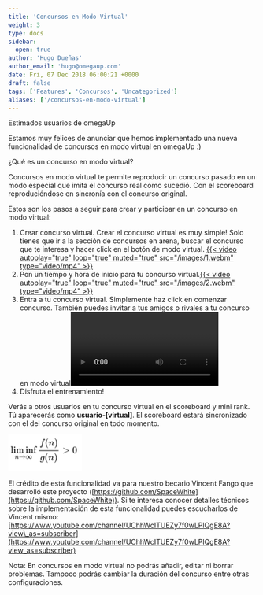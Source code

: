 ```yaml
---
title: 'Concursos en Modo Virtual'
weight: 3
type: docs
sidebar:
  open: true
author: 'Hugo Dueñas'
author_email: 'hugo@omegaup.com'
date: Fri, 07 Dec 2018 06:00:21 +0000
draft: false
tags: ['Features', 'Concursos', 'Uncategorized']
aliases: ['/concursos-en-modo-virtual']
---
```


Estimados usuarios de omegaUp

Estamos muy felices de anunciar que hemos implementado una nueva funcionalidad de concursos en modo virtual en omegaUp :)

¿Qué es un concurso en modo virtual?

Concursos en modo virtual te permite reproducir un concurso pasado en un modo especial que imita el concurso real como sucedió. Con el scoreboard reproduciéndose en sincronía con el concurso original.

Estos son los pasos a seguir para crear y participar en un concurso en modo virtual:

1.  Crear concurso virtual.  Crear el concurso virtual es muy simple! Solo tienes que ir a la sección de concursos en arena, buscar el concurso que te interesa y hacer click en el botón de modo virtual.  [{{< video autoplay="true" loop="true" muted="true" src="/images/1.webm" type="video/mp4" >}}](/images/1.webm)
2.  Pon un tiempo y hora de inicio para tu concurso virtual.[{{< video autoplay="true" loop="true" muted="true" src="/images/2.webm" type="video/mp4" >}}](/images/2.webm)
3.  Entra a tu concurso virtual.  Simplemente haz click en comenzar concurso. También puedes invitar a tus amigos o rivales a tu concurso en modo virtual![{{< video autoplay="true" loop="true" muted="true" src="/images/3.webm" type="video/mp4" >}}](/images/3.webm)
4.  Disfruta el entrenamiento!

Verás a otros usuarios en tu concurso virtual en el scoreboard y mini rank. Tú aparecerás como **usuario-\[virtual\]**. El scoreboard estará sincronizado con el del concurso original en todo momento.

[![](/images/4.png)](/images/4.png)

El crédito de esta funcionalidad va para nuestro becario Vincent Fango que desarrolló este proyecto ([https://github.com/SpaceWhite](https://github.com/SpaceWhite)). Si te interesa conocer detalles técnicos sobre la implementación de esta funcionalidad puedes escucharlos de Vincent mismo: [https://www.youtube.com/channel/UChhWcITUEZy7f0wLPlQgE8A?view\_as=subscriber](https://www.youtube.com/channel/UChhWcITUEZy7f0wLPlQgE8A?view_as=subscriber)

Nota: En concursos en modo virtual no podrás añadir, editar ni borrar problemas. Tampoco podrás cambiar la duración del concurso entre otras configuraciones.